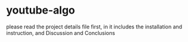 # youtube-algo
please read the project details file first, in it includes the installation and instruction, and Discussion and Conclusions 

